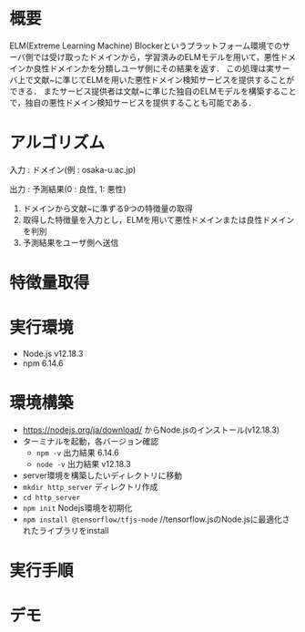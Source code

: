 # 概要
ELM(Extreme Learning Machine) Blockerというプラットフォーム環境でのサーバ側では受け取ったドメインから，学習済みのELMモデルを用いて，悪性ドメインか良性ドメインかを分類しユーザ側にその結果を返す．
この処理は実サーバ上で文献~に準じてELMを用いた悪性ドメイン検知サービスを提供することができる．
またサービス提供者は文献~に準じた独自のELMモデルを構築することで，独自の悪性ドメイン検知サービスを提供することも可能である．
# アルゴリズム

入力 : ドメイン(例 : osaka-u.ac.jp)

出力 : 予測結果(0 : 良性, 1: 悪性)
1. ドメインから文献~に準ずる9つの特徴量の取得
2. 取得した特徴量を入力とし，ELMを用いて悪性ドメインまたは良性ドメインを判別
3. 予測結果をユーザ側へ送信

# 特徴量取得

# 実行環境
- Node.js v12.18.3
- npm 6.14.6

# 環境構築

- https://nodejs.org/ja/download/ からNode.jsのインストール(v12.18.3)
- ターミナルを起動，各バージョン確認
    - `npm -v` 出力結果 6.14.6
    - `node -v`  出力結果 v12.18.3
- server環境を構築したいディレクトリに移動
- `mkdir http_server` ディレクトリ作成
- `cd http_server`
- `npm init` Nodejs環境を初期化
- `npm install @tensorflow/tfjs-node` //tensorflow.jsのNode.jsに最適化されたライブラリをinstall

# 実行手順     

# デモ


